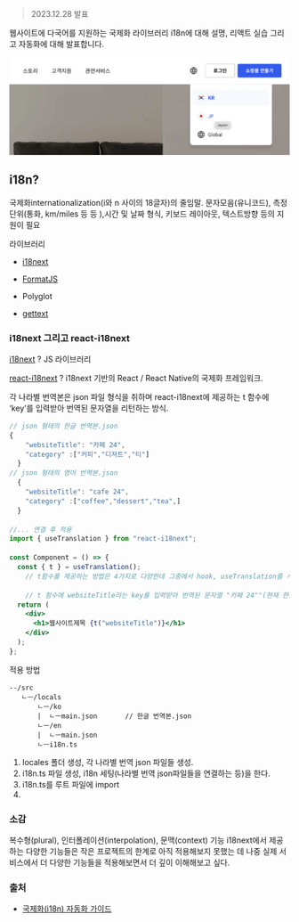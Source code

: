 > 2023.12.28 발표

웹사이트에 다국어를 지원하는 국제화 라이브러리 i18n에 대해 설명, 리액트 실습 그리고 자동화에 대해 발표합니다.

<img src="./img/i18next.png" alt="완료값"  width="600" >

## i18n?

국제화internationalization(i와 n 사이의 18글자)의 줄임말.
문자모음(유니코드), 측정 단위(통화, km/miles 등 등 ),시간 및 날짜 형식, 키보드 레이아웃, 텍스트방향 등의 지원이 필요

라이브러리

- [i18next](https://www.i18next.com/)
- [FormatJS](https://formatjs.io/docs/getting-started/installation)
- Polyglot
- [gettext](https://www.lesstif.com/software-architect/gettext-i18n-l10n-sw-100206265.html)

  <!-- \*컴퓨터 분야 이상으로 범용적으로 사용되는 단어.(그러니 알아두면 좋겠죠) -->

<!-- > 국제화(Internationalization)? 문화, 지역, 언어가 다양한 대상 고객을 위해 쉽게 현지화할 수 있는 제품, 애플리케이션 또는 문서 콘텐츠를 설계하고 개발하는 것. - W3C -->

<!-- 그중에서도 웹분야에서 많이 사용되는 js라이브러리 i18next, 정확히는 리액트로 적용가능한 react-i19next를 프로젝트에 적용하는 시간을 가졌습니다. -->

### i18next 그리고 react-i18next

[i18next](https://www.i18next.com/) ? JS 라이브러리

[react-i18next](https://react.i18next.com/) ? i18next 기반의 React / React Native의 국제화 프레임워크.

각 나라별 번역본은 json 파일 형식을 취하며 react-i18next에 제공하는 t 함수에 ‘key’를 입력받아 번역된 문자열을 리턴하는 방식.

```jsx
// json 형태의 한글 번역본.json
{
    "websiteTitle": "카페 24",
    "category" :["커피","디져트","티"]
  }
// json 형태의 영어 번역본.json
  {
    "websiteTitle": "cafe 24",
    "category" :["coffee","dessert","tea",]
  }

//... 연결 후 적용
import { useTranslation } from "react-i18next";

const Component = () => {
  const { t } = useTranslation();
    // t함수를 제공하는 방법은 4가지로 다양한데 그중에서 hook, useTranslation를 사용한 방법이다.

    // t 함수에 websiteTitle라는 key를 입력받아 번역된 문자열 "카페 24""(현재 한글일 경우)를 리턴받는다.
  return (
    <div>
      <h1>웹사이트제목 {t("websiteTitle")}</h1>
    </div>
  );
};

```

적용 방법

```
--/src
   ㄴㅡ/locals
       ㄴㅡ/ko
       |  ㄴㅡmain.json       // 한글 번역본.json
       ㄴㅡ/en
       |  ㄴㅡmain.json
       ㄴㅡi18n.ts
```

1. locales 폴더 생성, 각 나라별 번역 json 파일들 생성.
2. i18n.ts 파일 생성, i18n 세팅(나라별 번역 json파일들을 연결하는 등)을 한다.
3. i18n.ts를 루트 파일에 import
4.

### 소감

복수형(plural), 인터폴레이션(interpolation), 문맥(context) 기능 i18next에서 제공하는 다양한 기능들은 작은 프로젝트의 한계로 아직 적용해보지 못했는 데 나중 실제 서비스에서 더 다양한 기능들을 적용해보면서 더 깊이 이해해보고 싶다.

### 출처

- [국제화(i18n) 자동화 가이드](https://ui.toast.com/weekly-pick/ko_20210303)
